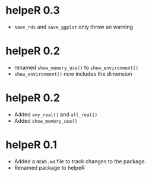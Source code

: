 # helpeR 0.3
  * `save_rds` and `save_ggplot` only throw an warning

# helpeR 0.2
  * renamed  `show_memory_use()` to `show_environment()`
  * `show_environment()` now includes the dimension

# helpeR 0.2
  * Added `any_real()` and `all_real()`
  * Added `show_memory_use()`

# helpeR 0.1
  * Added a `NEWS.md` file to track changes to the package.
  * Renamed package to helpeR
